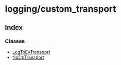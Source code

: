 # logging/custom\_transport

## Index

### Classes

- [LogToEvTransport](/api/logging/custom_transport/classes/LogToEvTransport.md)
- [NoOpTransport](/api/logging/custom_transport/classes/NoOpTransport.md)
